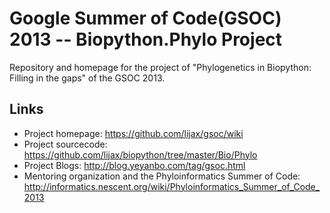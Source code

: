 Google Summer of Code(GSOC) 2013 -- Biopython.Phylo Project
====

Repository and homepage for the project of "Phylogenetics in Biopython: Filling in the gaps" of the GSOC 2013.


## Links

- Project homepage: https://github.com/lijax/gsoc/wiki
- Project sourcecode: https://github.com/lijax/biopython/tree/master/Bio/Phylo
- Project Blogs: http://blog.yeyanbo.com/tag/gsoc.html
- Mentoring organization and the Phyloinformatics Summer of Code: http://informatics.nescent.org/wiki/Phyloinformatics_Summer_of_Code_2013